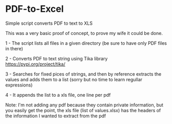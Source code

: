 # PDF-to-Excel
Simple script converts PDF to text to XLS

This was a very basic proof of concept, to prove my wife it could be done.

1 - The script lists all files in a given directory (be sure to have only PDF files in there)

2 - Converts PDF to text string using Tika library https://pypi.org/project/tika/

3 - Searches for fixed pices of strings, and then by reference extracts the values and adds them to a list (sorry but no time to learn regullar expressions)

4 - It appends the list to a xls file, one line per pdf

Note: I'm not adding any pdf because they contain private information, but you easily get the point, the xls file (list of values.xlsx) has the headers of the information I wanted to extract from the pdf
